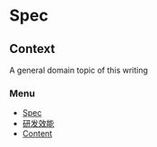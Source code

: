 # Spec

## Context
A general domain topic of this writing

### Menu

- [Spec](spec.md)
- [研发效能](1.md)
- [Content](content.md)
